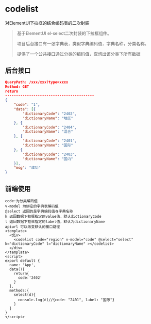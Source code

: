 # codelist
对ElementUI下拉框的结合编码表的二次封装
> 基于ElementUI el-select二次封装的下拉框组件。
>
> 项目后台接口有一张字典表，类似字典编码值，字典名称，分类名称。
>
> 提供了一个公共接口通过分类的编码值，查询出该分类下所有数据

## 后台接口

```json
QueryPath: /xxx/xxx?type=xxxx
Method: GET
return
-----------------------------------------
{
	"code": "1",
	"data": [{
		"dictionaryCode": "2402",
		"dictionaryName": "地区"
	}, {
		"dictionaryCode": "2404",
		"dictionaryName": "混合"
	}, {
		"dictionaryCode": "2401",
		"dictionaryName": "国际"
	}, {
		"dictionaryCode": "2403",
		"dictionaryName": "国内"
	}],
	"msg": "成功"
}
```
## 前端使用

```vue
code:为分类编码值
v-model 为绑定的字典表编码值
@select 返回的是字典编码值与字典名称
k 返回数据下拉框指定的value值，默认dictionaryCode
l 返回数据下拉框指定的label值，默认为dictionaryName
apiurl 可以改变默认的接口路径
<template>
  <div>
    <codelist code="region" v-model="code" @select="select" k="dictionaryCode" l="dictionaryName" ></codelist>
  </div>
</template>
<script>
export default {
  name: 'App',
  data(){
    return{
      code:'2402'
    }
  },
  methods:{
    select(d){
      console.log(d)//{code: "2401", label: "国际"}
    }
  }
}
</script>
```

